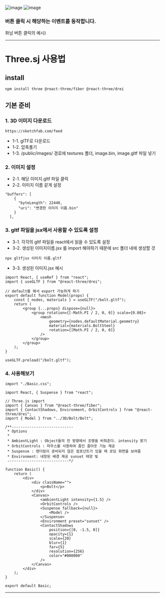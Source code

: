 ![image](https://github.com/kimssangman/react-threejs/assets/136281131/b85453c1-5fb8-4d1e-89d4-89e46a1c9478)
![image](https://github.com/kimssangman/react-threejs/assets/136281131/236f893f-64c7-4e81-8476-5faf0814ea63)
### 버튼 클릭 시 해당하는 이벤트를 동작합니다.
화남 버튼 클릭의 예시)

---------------

# Three.sj 사용법

## install

```
npm install three @react-three/fiber @react-three/drei
```

## 기본 준비

### 1. 3D 이미지 다운로드

```
https://sketchfab.com/feed
```

-   1-1. glTF로 다운로드
-   1-2. 압축풀기
-   1-3. /public/images/ 경로에 textures 폴더, image.bin, image.gltf 파일 넣기

### 2. 이미지 설정

-   2-1. 해당 이미지.gltf 파일 클릭
-   2-2. 이미지 이름 같게 설정

```
"buffers": [
    {
      "byteLength": 22440,
      "uri": "변경한 이미지 이름.bin"
    }
  ],
```

### 3. gltf 파일을 jsx에서 사용할 수 있도록 설정

-   3-1. 각각의 gltf 파일을 react에서 읽을 수 있도록 설정
-   3-2. 생성된 이미지이름.jsx 를 import 해야하기 때문에 src 폴더 내에 생성할 것

```
npx gltfjsx 이미지 이름.gltf
```

-   3-3. 생성된 이미지.jsx 예시

```
import React, { useRef } from "react";
import { useGLTF } from "@react-three/drei";

// default를 해서 export 가능하게 하기
export default function Model(props) {
    const { nodes, materials } = useGLTF("/bolt.gltf");
    return (
        <group {...props} dispose={null}>
            <group rotation={[-Math.PI / 2, 0, 0]} scale={0.08}>
                <mesh
                    geometry={nodes.defaultMaterial.geometry}
                    material={materials.BoltSteel}
                    rotation={[Math.PI / 2, 0, 0]}
                />
            </group>
        </group>
    );
}

useGLTF.preload("/bolt.gltf");
```

### 4. 사용해보기

```
import "./Basic.css";

import React, { Suspense } from "react";

// Three.js import
import { Canvas } from "@react-three/fiber";
import { ContactShadows, Environment, OrbitControls } from "@react-three/drei";
import { Model } from "../3D/Bolt/Bolt";

/**----------------------------
 * Options
 *
 * AmbientLight : Object들의 전 방향에서 조명을 비춰준다. intensity 밝기
 * OrbitControls : 마우스를 사용하여 줌인 줌아웃 기능 제공
 * Suspense : 렌더링이 준비되지 않은 컴포넌트가 있을 때 로딩 화면을 보여줌
 * Environment: 내장된 배경 제공 sunset 태양 빛
 ----------------------------*/

function Basic() {
    return (
        <div>
            <div className="">
                <p>Bolt</p>
            </div>
            <Canvas>
                <ambientLight intensity={1.5} />
                <OrbitControls />
                <Suspense fallback={null}>
                    <Model />
                </Suspense>
                <Environment preset="sunset" />
                <ContactShadows
                    position={[0, -1.5, 0]}
                    opacity={1}
                    scale={20}
                    blur={1}
                    far={5}
                    resolution={256}
                    color="#000000"
                />
            </Canvas>
        </div>
    );
}

export default Basic;

```

---
